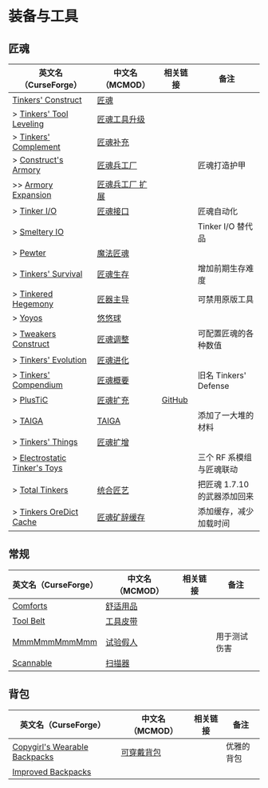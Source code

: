 # 装备与工具

## 匠魂

| 英文名（CurseForge）                                                                                     | 中文名（MCMOD）                                         | 相关链接                                        | 备注                         |
| -------------------------------------------------------------------------------------------------------- | ------------------------------------------------------- | ----------------------------------------------- | ---------------------------- |
| [Tinkers' Construct](https://www.curseforge.com/minecraft/mc-mods/tinkers-construct)                     | [匠魂](https://www.mcmod.cn/class/683.html)             |                                                 |                              |
| > [Tinkers' Tool Leveling](https://www.curseforge.com/minecraft/mc-mods/tinkers-tool-leveling)           | [匠魂工具升级](https://www.mcmod.cn/class/1056.html)    |                                                 |                              |
| > [Tinkers' Complement](https://www.curseforge.com/minecraft/mc-mods/tinkers-complement)                 | [匠魂补充](https://www.mcmod.cn/class/1254.html)        |                                                 |                              |
| > [Construct's Armory](https://www.curseforge.com/minecraft/mc-mods/constructs-armory)                   | [匠魂兵工厂](https://www.mcmod.cn/class/1318.html)      |                                                 | 匠魂打造护甲                 |
| >> [Armory Expansion](https://www.curseforge.com/minecraft/mc-mods/armory-expansion)                     | [匠魂兵工厂 扩展](https://www.mcmod.cn/class/1861.html) |                                                 |                              |
| > [Tinker I/O](https://www.curseforge.com/minecraft/mc-mods/tinker-i-o)                                  | [匠魂接口](https://www.mcmod.cn/class/631.html)         |                                                 | 匠魂自动化                   |
| > [Smeltery IO](https://www.curseforge.com/minecraft/mc-mods/mct-smeltery-io)                            |                                                         |                                                 | Tinker I/O 替代品            |
| > [Pewter](https://www.curseforge.com/minecraft/mc-mods/pewter)                                          | [魔法匠魂](https://www.mcmod.cn/class/1155.html)        |                                                 |                              |
| > [Tinkers' Survival](https://www.curseforge.com/minecraft/mc-mods/tinkersurvival)                       | [匠魂生存](https://www.mcmod.cn/class/2378.html)        |                                                 | 增加前期生存难度             |
| > [Tinkered Hegemony](https://www.curseforge.com/minecraft/mc-mods/tinkered-hegemony)                    | [匠器主导](https://www.mcmod.cn/class/3138.html)        |                                                 | 可禁用原版工具               |
| > [Yoyos](https://www.curseforge.com/minecraft/mc-mods/yoyos)                                            | [悠悠球](https://www.mcmod.cn/class/992.html)           |                                                 |                              |
| > [Tweakers Construct](https://www.curseforge.com/minecraft/mc-mods/tweakers-construct)                  | [匠魂调整](https://www.mcmod.cn/class/2767.html)        |                                                 | 可配置匠魂的各种数值         |
| > [Tinkers' Evolution](https://www.curseforge.com/minecraft/mc-mods/tinkers-evolution)                   | [匠魂进化](https://www.mcmod.cn/class/2739.html)        |                                                 |                              |
| > [Tinkers' Compendium](https://www.curseforge.com/minecraft/mc-mods/tinkers-compendium)                 | [匠魂概要](https://www.mcmod.cn/class/1012.html)        |                                                 | 旧名 Tinkers' Defense        |
| > [PlusTiC](https://www.curseforge.com/minecraft/mc-mods/plusticminusbad)                                | [匠魂扩充](https://www.mcmod.cn/class/670.html)         | [GitHub](https://github.com/Landmaster/PlusTiC) |                              |
| > [TAIGA](https://www.curseforge.com/minecraft/mc-mods/taiga-tinkers-alloying-addon)                     | [TAIGA](https://www.mcmod.cn/class/1146.html)           |                                                 | 添加了一大堆的材料           |
| > [Tinkers' Things](https://www.curseforge.com/minecraft/mc-mods/tinkers-things)                         | [匠魂扩增](https://www.mcmod.cn/class/2120.html)        |                                                 |                              |
| > [Electrostatic Tinker's Toys](https://www.curseforge.com/minecraft/mc-mods/electrostatic-tinkers-toys) |                                                         |                                                 | 三个 RF 系模组与匠魂联动     |
| > [Total Tinkers](https://www.curseforge.com/minecraft/mc-mods/total-tinkers)                            | [统合匠艺](https://www.mcmod.cn/class/2759.html)        |                                                 | 把匠魂 1.7.10 的武器添加回来 |
| > [Tinkers OreDict Cache](https://www.curseforge.com/minecraft/mc-mods/tinkers-oredict-cache)            | [匠魂矿辞缓存](https://www.mcmod.cn/class/5049.html)    |                                                 | 添加缓存，减少加载时间       |

## 常规

| 英文名（CurseForge）                                                      | 中文名（MCMOD）                                  | 相关链接 | 备注         |
| ------------------------------------------------------------------------- | ------------------------------------------------ | -------- | ------------ |
| [Comforts](https://www.curseforge.com/minecraft/mc-mods/comforts)         | [舒适用品](https://www.mcmod.cn/class/2107.html) |          |              |
| [Tool Belt](https://www.curseforge.com/minecraft/mc-mods/tool-belt)       | [工具皮带](https://www.mcmod.cn/class/2649.html) |          |              |
| [MmmMmmMmmMmm](https://www.curseforge.com/minecraft/mc-mods/mmmmmmmmmmmm) | [试验假人](https://www.mcmod.cn/class/1139.html) |          | 用于测试伤害 |
| [Scannable](https://www.curseforge.com/minecraft/mc-mods/scannable)       | [扫描器](https://www.mcmod.cn/class/791.html)    |          |              |

## 背包

| 英文名（CurseForge）                                                                          | 中文名（MCMOD）                                    | 相关链接 | 备注       |
| --------------------------------------------------------------------------------------------- | -------------------------------------------------- | -------- | ---------- |
| [Copygirl's Wearable Backpacks](https://minecraft.curseforge.com/projects/wearable-backpacks) | [可穿戴背包](https://www.mcmod.cn/class/1068.html) |          | 优雅的背包 |
| [Improved Backpacks](https://www.curseforge.com/minecraft/mc-mods/improvedbackpacks)          |                                                    |          |            |
